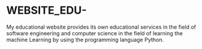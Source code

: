 # WEBSITE_EDU-
My educational website provides its own educational services in the field of software engineering and computer science in the field of learning the machine Learning by using the programming language Python.
